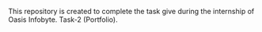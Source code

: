 This repository is created to complete the task give during the internship of Oasis Infobyte. Task-2 (Portfolio).
